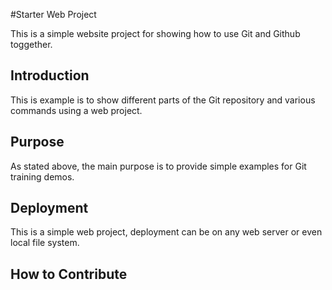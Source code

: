 #Starter Web Project

This is a simple website project for showing how to use Git and Github toggether.

## Introduction

This is example is to show different parts of the Git repository and various commands using a web project.

## Purpose

As stated above, the main purpose is to provide simple examples for Git training demos.

## Deployment

This is a simple web project, deployment can be on any web server or even local file system.

## How to Contribute